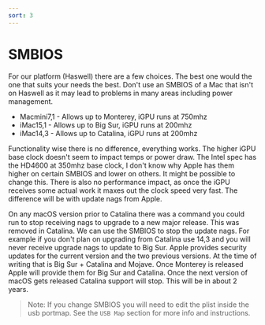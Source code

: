 ```yaml
---
sort: 3
---
```


# SMBIOS

For our platform (Haswell) there are a few choices. The best one would the one that suits your needs the best. Don't use an SMBIOS of a Mac that isn't on Haswell as it may lead to problems in many areas including power management.

- Macmini7,1 - Allows up to Monterey, iGPU runs at 750mhz
- iMac15,1 - Allows up to Big Sur, iGPU runs at 200mhz
- iMac14,3 - Allows up to Catalina, iGPU runs at 200mhz

Functionality wise there is no difference, everything works. The higher iGPU base clock doesn't seem to impact temps or power draw. The Intel spec has the HD4600 at 350mhz base clock, I don't know why Apple has them higher on certain SMBIOS and lower on others. It might be possible to change this. There is also no performance impact, as once the iGPU receives some actual work it maxes out the clock speed very fast. The difference will be with update nags from Apple.

On any macOS version prior to Catalina there was a command you could run to stop receiving nags to upgrade to a new major release. This was removed in Catalina. We can use the SMBIOS to stop the update nags. For example if you don't plan on upgrading from Catalina use 14,3 and you will never receive upgrade nags to update to Big Sur. Apple provides security updates for the current version and the two previous versions. At the time of writing that is Big Sur + Catalina and Mojave. Once Monterey is released Apple will provide them for Big Sur and Catalina. Once the next version of macOS gets released Catalina support will stop. This will be in about 2 years.

> Note: If you change SMBIOS you will need to edit the plist inside the usb portmap. See the ```USB Map``` section for more info and instructions.
